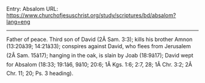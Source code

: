 Entry: Absalom
URL: https://www.churchofjesuschrist.org/study/scriptures/bd/absalom?lang=eng

---

Father of peace. Third son of David (2Â Sam. 3:3); kills his brother Amnon (13:20â39; 14:21â33); conspires against David, who flees from Jerusalem (2Â Sam. 15â17); hanging in the oak, is slain by Joab (18:9â17); David wept for Absalom (18:33; 19:1â6, 9â10; 20:6; 1Â Kgs. 1:6; 2:7, 28; 1Â Chr. 3:2; 2Â Chr. 11; 20; Ps. 3 heading).

